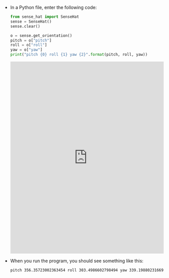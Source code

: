 - In a Python file, enter the following code:

    ```python
    from sense_hat import SenseHat
    sense = SenseHat()
    sense.clear()

    o = sense.get_orientation()
    pitch = o["pitch"]
    roll = o["roll"]
    yaw = o["yaw"]
    print("pitch {0} roll {1} yaw {2}".format(pitch, roll, yaw))
    ```

    <iframe src="https://trinket.io/embed/python/c2009c972b" width="100%" height="600" frameborder="0" marginwidth="0" marginheight="0" allowfullscreen></iframe>

- When you run the program, you should see something like this:

    ```bash
    pitch 356.35723002363454 roll 303.4986602798494 yaw 339.19880231669873
    ```
